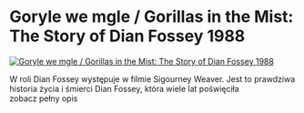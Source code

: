 Goryle we mgle / Gorillas in the Mist: The Story of Dian Fossey 1988 
=============
[![Goryle we mgle / Gorillas in the Mist: The Story of Dian Fossey 1988 ](http://vidos.pl/images/player.gif)](http://vidos.pl/goryle-we-mgle-gorillas-in-the-mist-the-story-of-dian-fossey-1988)

 W roli Dian Fossey występuje w filmie Sigourney Weaver. Jest to prawdziwa historia życia i śmierci Dian Fossey, która wiele lat poświęciła zobacz pełny opis
